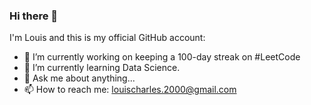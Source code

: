 ### Hi there 👋

I'm Louis and this is my official GitHub account:

- 🔭 I’m currently working on keeping a 100-day streak on #LeetCode
- 🌱 I’m currently learning Data Science.
- 💬 Ask me about anything...
- 📫 How to reach me: louischarles.2000@gmail.com
<!--
**louischarles2000/louischarles2000** is a ✨ _special_ ✨ repository because its `README.md` (this file) appears on your GitHub profile.

Here are some ideas to get you started:

- 🔭 I’m currently working on ...
- 🌱 I’m currently learning ...
- 👯 I’m looking to collaborate on ...
- 🤔 I’m looking for help with ...
- 💬 Ask me about ...
- 📫 How to reach me: ...
- 😄 Pronouns: ...
- ⚡ Fun fact: ...
-->
